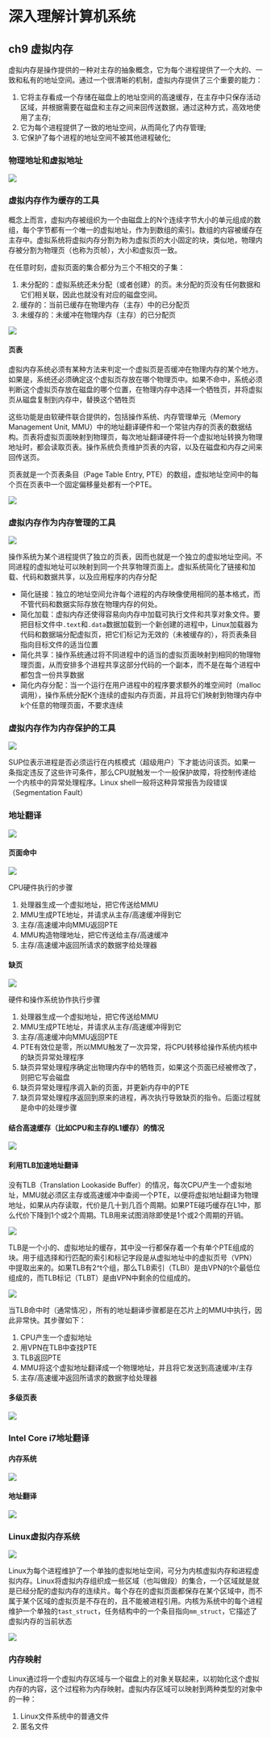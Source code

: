 # 深入理解计算机系统

## ch9 虚拟内存
虚拟内存是操作提供的一种对主存的抽象概念，它为每个进程提供了一个大的、一致和私有的地址空间。通过一个很清晰的机制，虚拟内存提供了三个重要的能力：
1. 它将主存看成一个存储在磁盘上的地址空间的高速缓存，在主存中只保存活动区域，并根据需要在磁盘和主存之间来回传送数据，通过这种方式，高效地使用了主存;
2. 它为每个进程提供了一致的地址空间，从而简化了内存管理;
3. 它保护了每个进程的地址空间不被其他进程破化;

### 物理地址和虚拟地址
<img src="./imgs/ch9-vm-system.png">

### 虚拟内存作为缓存的工具
概念上而言，虚拟内存被组织为一个由磁盘上的N个连续字节大小的单元组成的数组，每个字节都有一个唯一的虚拟地址，作为到数组的索引。数组的内容被缓存在主存中。虚拟系统将虚拟内存分割为称为虚拟页的大小固定的块，类似地，物理内存被分割为物理页（也称为页帧），大小和虚拟页一致。

在任意时刻，虚拟页面的集合都分为三个不相交的子集：
1. 未分配的：虚拟系统还未分配（或者创建）的页。未分配的页没有任何数据和它们相关联，因此也就没有对应的磁盘空间。
2. 缓存的：当前已缓存在物理内存（主存）中的已分配页
3. 未缓存的：未缓冲在物理内存（主存）的已分配页

<img src='./imgs/ch9-vm-as-cache.png'>

#### 页表
虚拟内存系统必须有某种方法来判定一个虚拟页是否缓冲在物理内存的某个地方。如果是，系统还必须确定这个虚拟页存放在哪个物理页中。如果不命中，系统必须判断这个虚拟页存放在磁盘的哪个位置，在物理内存中选择一个牺牲页，并将虚拟页从磁盘复制到内存中，替换这个牺牲页

这些功能是由软硬件联合提供的，包括操作系统、内存管理单元（Memory Management Unit, MMU）中的地址翻译硬件和一个常驻内存的页表的数据结构。页表将虚拟页面映射到物理页，每次地址翻译硬件将一个虚拟地址转换为物理地址时，都会读取页表。操作系统负责维护页表的内容，以及在磁盘和内存之间来回传送页。

页表就是一个页表条目（Page Table Entry, PTE）的数组，虚拟地址空间中的每个页在页表中一个固定偏移量处都有一个PTE。

<img src='./imgs/ch9-page-table.png'>

### 虚拟内存作为内存管理的工具
<img src='./imgs/ch9-process-vms.png'>

操作系统为某个进程提供了独立的页表，因而也就是一个独立的虚拟地址空间。不同进程的虚拟地址可以映射到同一个共享物理页面上。虚拟系统简化了链接和加载、代码和数据共享，以及应用程序的内存分配
- 简化链接：独立的地址空间允许每个进程的内存映像使用相同的基本格式，而不管代码和数据实际存放在物理内存的何处。
- 简化加载：虚拟内存还使得容易向内存中加载可执行文件和共享对象文件。要把目标文件中`.text`和`.data`数据加载到一个新创建的进程中，Linux加载器为代码和数据端分配虚拟页，把它们标记为无效的（未被缓存的），将页表条目指向目标文件的适当位置
- 简化共享：操作系统通过将不同进程中的适当的虚拟页面映射到相同的物理物理页面，从而安排多个进程共享这部分代码的一个副本，而不是在每个进程中都包含一份共享数据
- 简化内存分配：当一个运行在用户进程中的程序要求额外的堆空间时（malloc调用），操作系统分配K个连续的虚拟内存页面，并且将它们映射到物理内存中k个任意的物理页面，不要求连续

### 虚拟内存作为内存保护的工具
<img src='./imgs/ch9-page-protection.png'>

SUP位表示进程是否必须运行在内核模式（超级用户）下才能访问该页。如果一条指定违反了这些许可条件，那么CPU就触发一个一般保护故障，将控制传递给一个内核中的异常处理程序。Linux shell一般将这种异常报告为段错误（Segmentation Fault）

### 地址翻译
<img src='./imgs/ch9-address-translation.png'>

#### 页面命中
<img src='./imgs/ch9-page-hit.png'>

CPU硬件执行的步骤
1. 处理器生成一个虚拟地址，把它传送给MMU
2. MMU生成PTE地址，并请求从主存/高速缓冲得到它
3. 主存/高速缓冲向MMU返回PTE
4. MMU构造物理地址，把它传送给主存/高速缓冲
5. 主存/高速缓冲返回所请求的数据字给处理器

#### 缺页
<img src='./imgs/ch9-page-fault.png'>

硬件和操作系统协作执行步骤
1. 处理器生成一个虚拟地址，把它传送给MMU
2. MMU生成PTE地址，并请求从主存/高速缓冲得到它
3. 主存/高速缓冲向MMU返回PTE
4. PTE有效位是零，所以MMU触发了一次异常，将CPU转移给操作系统内核中的缺页异常处理程序
5. 缺页异常处理程序确定出物理内存中的牺牲页，如果这个页面已经被修改了，则把它写会磁盘
6. 缺页异常处理程序调入新的页面，并更新内存中的PTE
7. 缺页异常处理程序返回到原来的进程，再次执行导致缺页的指令。后面过程就是命中的处理步骤

#### 结合高速缓存（比如CPU和主存的L1缓存）的情况
<img src='./imgs/ch9-vm-with-cache.png'>

#### 利用TLB加速地址翻译
没有TLB（Translation Lookaside Buffer）的情况，每次CPU产生一个虚拟地址，MMU就必须区主存或高速缓冲中查阅一个PTE，以便将虚拟地址翻译为物理地址，如果从内存读取，代价是几十到几百个周期。如果PTE碰巧缓存在L1中，那么代价下降到1个或2个周期。TLB用来试图消除即使是1个或2个周期的开销。

<img src='./imgs/ch9-tlb.png'>

TLB是一个小的、虚拟地址的缓存，其中没一行都保存着一个有单个PTE组成的块。用于组选择和行匹配的索引和标记字段是从虚拟地址中的虚拟页号（VPN）中提取出来的。如果TLB有2^t个组，那么TLB索引（TLBI）是由VPN的t个最低位组成的，而TLB标记（TLBT）是由VPN中剩余的位组成的。

<img src='./imgs/ch9-tlb-page-hit-and-fault.png'>

当TLB命中时（通常情况），所有的地址翻译步骤都是在芯片上的MMU中执行，因此非常快。其步骤如下：
1. CPU产生一个虚拟地址
2. 用VPN在TLB中查找PTE
3. TLB返回PTE
4. MMU将这个虚拟地址翻译成一个物理地址，并且将它发送到高速缓冲/主存
5. 主存/高速缓冲返回所请求的数据字给处理器

#### 多级页表
<img src='./imgs/ch9-k-level-page-table.png'>

### Intel Core i7地址翻译
#### 内存系统
<img src='./imgs/ch9-i7-memory-system.png'>

#### 地址翻译
<img src='./imgs/ch9-i7-address-translation.png'>

### Linux虚拟内存系统
<img src='./imgs/ch9-linux-vm.png'>

Linux为每个进程维护了一个单独的虚拟地址空间，可分为内核虚拟内存和进程虚拟内存。Linux将虚拟内存组织成一些区域（也叫做段）的集合，一个区域就是就是已经分配的虚拟内存的连续片。每个存在的虚拟页面都保存在某个区域中，而不属于某个区域的虚拟页是不存在的，且不能被进程引用。内核为系统中的每个进程维护一个单独的`tast_struct`，任务结构中的一个条目指向`mm_struct`，它描述了虚拟内存的当前状态

<img src='./imgs/ch9-linux-mm-struct.png'>

### 内存映射
Linux通过将一个虚拟内存区域与一个磁盘上的对象关联起来，以初始化这个虚拟内存的内容，这个过程称为内存映射。虚拟内存区域可以映射到两种类型的对象中的一种：
1. Linux文件系统中的普通文件
2. 匿名文件